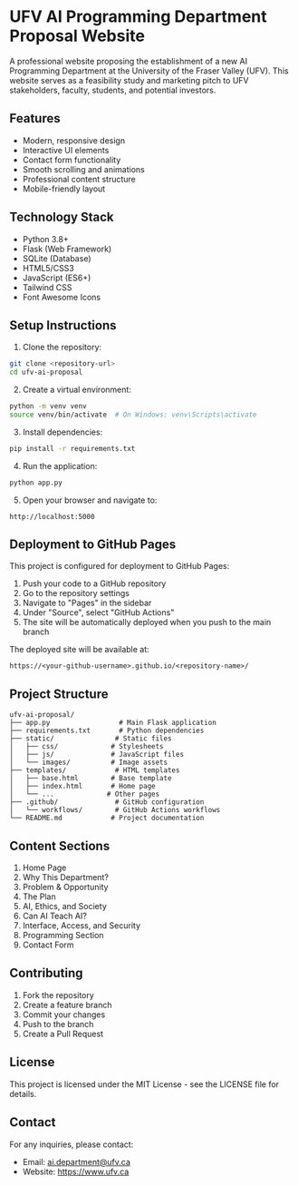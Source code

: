 # UFV AI Programming Department Proposal Website

A professional website proposing the establishment of a new AI Programming Department at the University of the Fraser Valley (UFV). This website serves as a feasibility study and marketing pitch to UFV stakeholders, faculty, students, and potential investors.

## Features

- Modern, responsive design
- Interactive UI elements
- Contact form functionality
- Smooth scrolling and animations
- Professional content structure
- Mobile-friendly layout

## Technology Stack

- Python 3.8+
- Flask (Web Framework)
- SQLite (Database)
- HTML5/CSS3
- JavaScript (ES6+)
- Tailwind CSS
- Font Awesome Icons

## Setup Instructions

1. Clone the repository:
```bash
git clone <repository-url>
cd ufv-ai-proposal
```

2. Create a virtual environment:
```bash
python -m venv venv
source venv/bin/activate  # On Windows: venv\Scripts\activate
```

3. Install dependencies:
```bash
pip install -r requirements.txt
```

4. Run the application:
```bash
python app.py
```

5. Open your browser and navigate to:
```
http://localhost:5000
```

## Deployment to GitHub Pages

This project is configured for deployment to GitHub Pages:

1. Push your code to a GitHub repository
2. Go to the repository settings
3. Navigate to "Pages" in the sidebar
4. Under "Source", select "GitHub Actions"
5. The site will be automatically deployed when you push to the main branch

The deployed site will be available at:
```
https://<your-github-username>.github.io/<repository-name>/
```

## Project Structure

```
ufv-ai-proposal/
├── app.py                 # Main Flask application
├── requirements.txt       # Python dependencies
├── static/               # Static files
│   ├── css/             # Stylesheets
│   ├── js/              # JavaScript files
│   └── images/          # Image assets
├── templates/            # HTML templates
│   ├── base.html        # Base template
│   ├── index.html       # Home page
│   └── ...             # Other pages
├── .github/              # GitHub configuration
│   └── workflows/        # GitHub Actions workflows
└── README.md            # Project documentation
```

## Content Sections

1. Home Page
2. Why This Department?
3. Problem & Opportunity
4. The Plan
5. AI, Ethics, and Society
6. Can AI Teach AI?
7. Interface, Access, and Security
8. Programming Section
9. Contact Form

## Contributing

1. Fork the repository
2. Create a feature branch
3. Commit your changes
4. Push to the branch
5. Create a Pull Request

## License

This project is licensed under the MIT License - see the LICENSE file for details.

## Contact

For any inquiries, please contact:
- Email: ai.department@ufv.ca
- Website: https://www.ufv.ca 